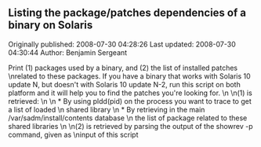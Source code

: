 ## Listing the package/patches dependencies of a binary on Solaris

Originally published: 2008-07-30 04:28:26
Last updated: 2008-07-30 04:30:44
Author: Benjamin Sergeant

Print (1) packages used by a binary, and (2) the list of installed patches\nrelated to these packages. If you have a binary that works with Solaris 10 update N, but doesn't with Solaris 10 update N-2, run this script on both platform and it will help you to find the patches you're looking for.\n \n(1) is retrieved:\n\n * By using pldd(pid) on the process you want to trace to get a list of loaded\n   shared library \n * By retrieving in the main /var/sadm/install/contents database\n   the list of package related to these shared libraries\n\n(2) is retrieved by parsing the output of the showrev -p command, given as\ninput of this script